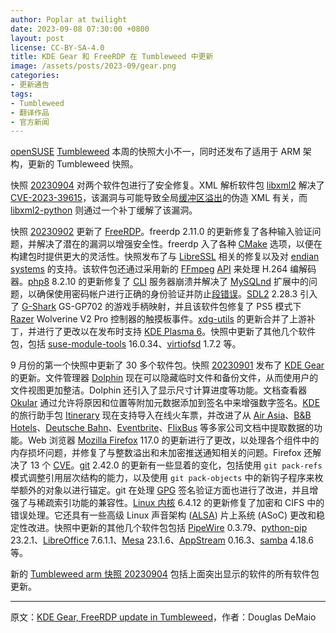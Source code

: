 ```yaml
---
author: Poplar at twilight
date: 2023-09-08 07:30:00 +0800
layout: post
license: CC-BY-SA-4.0
title: KDE Gear 和 FreeRDP 在 Tumbleweed 中更新
image: /assets/posts/2023-09/gear.png
categories:
- 更新通告
tags:
- Tumbleweed
- 翻译作品
- 官方新闻
---
```


[openSUSE] [Tumbleweed] 本周的快照大小不一，同时还发布了适用于 ARM 架构，更新的 Tumbleweed 快照。

[openSUSE]: https://get.opensuse.org/
[Tumbleweed]: https://get.opensuse.org/tumbleweed/

快照 [20230904] 对两个软件包进行了安全修复。XML 解析软件包 [libxml2] 解决了 [CVE-2023-39615]，该漏洞与可能导致全局[缓冲区溢出]的伪造 XML 有关，而 [libxml2-python] 则通过一个补丁缓解了该漏洞。

[20230904]: https://lists.opensuse.org/archives/list/factory@lists.opensuse.org/thread/WXYAVFTLK4LFH44UMQH4VH2TFNAUUFQC/
[libxml2]: https://github.com/GNOME/libxml2
[CVE-2023-39615]: https://www.suse.com/security/cve/CVE-2023-39615.html
[libxml2-python]: https://github.com/vingd/libxml2-python
[缓冲区溢出]: https://en.wikipedia.org/wiki/Buffer_overflow

快照 [20230902] 更新了 [FreeRDP]。freerdp 2.11.0 的更新修复了各种输入验证问题，并解决了潜在的漏洞以增强安全性。freerdp 入了各种 [CMake] 选项，以便在构建包时提供更大的灵活性。快照发布了与 [LibreSSL] 相关的修复以及对 [endian systems] 的支持。该软件包还通过采用新的 [FFmpeg] [API] 来处理 H.264 编解码器。[php8] 8.2.10 的更新修复了 [CLI] 服务器崩溃并解决了 [MySQLnd] 扩展中的问题，以确保使用密码帐户进行正确的身份验证并防止[段错误]。[SDL2] 2.28.3 引入了 [G-Shark] GS-GP702 的游戏手柄映射，并且该软件包修复了 PS5 模式下 [Razer] Wolverine V2 Pro 控制器的触摸板事件。[xdg-utils] 的更新合并了上游补丁，并进行了更改以在发布时支持 [KDE Plasma 6]。快照中更新了其他几个软件包，包括 [suse-module-tools] 16.0.34、[virtiofsd] 1.7.2 等。

[20230902]: https://lists.opensuse.org/archives/list/factory@lists.opensuse.org/thread/JK4K3O656KQCVRSNMZCGML7KLMG2ZI2A/
[FreeRDP]: https://www.freerdp.com/
[CMake]: https://cmake.org/
[LibreSSL]: https://www.libressl.org/
[endian systems]: https://en.wikipedia.org/wiki/Endianness
[FFmpeg]: https://www.ffmpeg.org/
[API]: https://en.wikipedia.org/wiki/API
[php8]: https://www.php.net/
[CLI]: https://en.wikipedia.org/wiki/Command-line_interface
[MySQLnd]: https://www.php.net/manual/en/book.mysqlnd.php
[段错误]: https://en.wikipedia.org/wiki/Segmentation_fault
[SDL2]: https://www.libsdl.org/
[G-Shark]: https://github.com/GSharker/G-Shark
[Razer]: https://www.razer.com/
[xdg-utils]: https://www.freedesktop.org/wiki/Software/xdg-utils/
[KDE Plasma 6]: https://community.kde.org/Plasma/Plasma_6
[suse-module-tools]: https://github.com/openSUSE/suse-module-tools
[virtiofsd]: https://gitlab.com/virtio-fs/virtiofsd

9 月份的第一个快照中更新了 30 多个软件包。快照 [20230901] 发布了 [KDE Gear] 的更新。文件管理器 [Dolphin] 现在可以隐藏临时文件和备份文件，从而使用户的文件视图更加整洁。Dolphin 还引入了显示尺寸计算进度等功能。文档查看器 [Okular] 通过允许将原因和位置等附加元数据添加到签名中来增强数字签名。[KDE] 的旅行助手包 [Itinerary] 现在支持导入在线火车票，并改进了从 [Air Asia]、[B&B Hotels]、[Deutsche Bahn]、[Eventbrite]、[FlixBus] 等多家公司文档中提取数据的功能。Web 浏览器 [Mozilla Firefox] 117.0 的更新进行了更改，以处理各个组件中的内存损坏问题，并修复了与整数溢出和未加密推送通知相关的问题。Firefox 还解决了 13 个 [CVE]。[git] 2.42.0 的更新有一些显着的变化，包括使用 `git pack-refs` 模式调整引用层次结构的能力，以及使用 `git pack-objects` 中的新钩子程序来枚举额外的对象以进行锚定。git 在处理 [GPG] 签名验证方面也进行了改进，并且增强了与稀疏索引功能的兼容性。[Linux 内核] 6.4.12 的更新修复了加密和 CIFS 中的错误处理。它还具有一些高级 Linux 声音架构 ([ALSA]) 片上系统 (ASoC) 更改和稳定性改进。快照中更新的其他几个软件包包括 [PipeWire] 0.3.79、[python-pip] 23.2.1、[LibreOffice] 7.6.1.1、[Mesa] 23.1.6、[AppStream] 0.16.3、[samba] 4.18.6 等。

[20230901]: https://lists.opensuse.org/archives/list/factory@lists.opensuse.org/thread/X7ATBMJWTWPPAH2OZJX35XFIAEPBNDMH/
[KDE Gear]: https://kde.org/announcements/gear/23.08.0/
[Dolphin]: https://apps.kde.org/dolphin/
[Okular]: https://okular.kde.org/
[kde]: https://kde.org/
[Itinerary]: https://apps.kde.org/itinerary/
[Air Asia]: https://www.airasia.com/
[B&B Hotels]: https://www.hotel-bb.com/
[Deutsche Bahn]: https://www.bahn.de/
[Eventbrite]: https://www.eventbrite.com/
[FlixBus]: https://global.flixbus.com/
[Mozilla Firefox]: https://www.mozilla.org/
[CVE]: https://en.wikipedia.org/wiki/Common_Vulnerabilities_and_Exposures
[git]: https://github.com/git
[GPG]: https://gnupg.org/
[Linux 内核]: https://www.kernel.org/
[ALSA]: https://en.wikipedia.org/wiki/Advanced_Linux_Sound_Architecture
[PipeWire]: https://pipewire.org/
[python-pip]: https://pypi.org/project/pip/
[LibreOffice]: https://www.libreoffice.org/
[Mesa]: https://www.mesa3d.org/
[AppStream]: https://www.freedesktop.org/wiki/Distributions/AppStream/
[samba]: https://www.samba.org/

新的 [Tumbleweed arm 快照 20230904] 包括上面突出显示的软件的所有软件包更新。

[Tumbleweed arm 快照 20230904]: https://lists.opensuse.org/archives/list/arm@lists.opensuse.org/thread/E3ZRUDU7WCXSC4FKDQ2ZQ5WQ5KZ6CFEI/



















------

原文：[KDE Gear, FreeRDP update in Tumbleweed](https://news.opensuse.org/2023/09/07/kde-gear-freerdp-up-in-tw/)，作者：Douglas DeMaio
